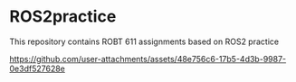 # ROS2practice
This repository contains ROBT 611 assignments based on ROS2 practice



https://github.com/user-attachments/assets/48e756c6-17b5-4d3b-9987-0e3df527628e

